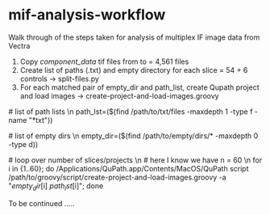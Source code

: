 # mif-analysis-workflow
Walk through of the steps taken for analysis of multiplex IF image data from Vectra

1. Copy *component_data* tif files from <source> to <destination> = 4,561 files
2. Create list of paths (.txt) and empty directory for each slice = 54 + 6 controls -> split-files.py
3. For each matched pair of empty_dir and path_list, create Qupath project and load images -> create-project-and-load-images.groovy

  \# list of path lists \n
  path_lst=($(find /path/to/txt/files -maxdepth 1 -type f -name "*txt"))

  \# list of empty dirs \n
  empty_dir=($(find /path/to/empty/dirs/* -maxdepth 0 -type d))
  
  \# loop over number of slices/projects \n
  \# here I know we have n = 60 \n
  for i in {1..60}; do /Applications/QuPath.app/Contents/MacOS/QuPath script /path/to/groovy/script/create-project-and-load-images.groovy -a "$empty_dir[$i] $path_lst[$i]"; done

To be continued .....

